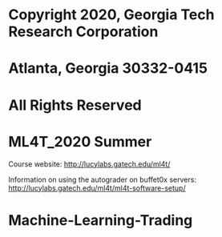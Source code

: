 # Copyright 2020, Georgia Tech Research Corporation    
# Atlanta, Georgia 30332-0415     
# All Rights Reserved  

# ML4T_2020 Summer 
Course website: http://lucylabs.gatech.edu/ml4t/

Information on using the autograder on buffet0x servers: http://lucylabs.gatech.edu/ml4t/ml4t-software-setup/


# Machine-Learning-Trading
